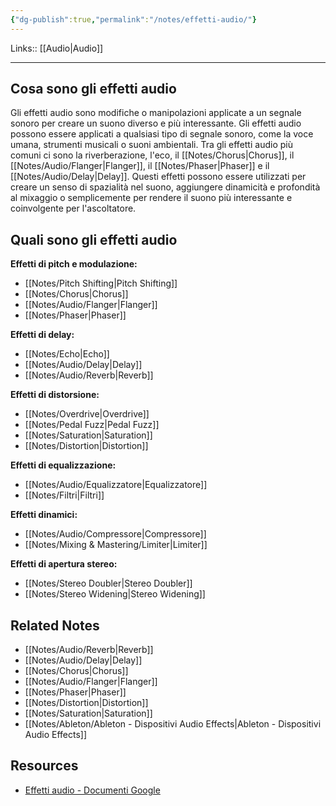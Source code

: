 ```yaml
---
{"dg-publish":true,"permalink":"/notes/effetti-audio/"}
---
```


Links:: [[Audio\|Audio]]

---
## Cosa sono gli effetti audio

Gli effetti audio sono modifiche o manipolazioni applicate a un segnale sonoro per creare un suono diverso e più interessante. Gli effetti audio possono essere applicati a qualsiasi tipo di segnale sonoro, come la voce umana, strumenti musicali o suoni ambientali. Tra gli effetti audio più comuni ci sono la riverberazione, l'eco, il [[Notes/Chorus\|Chorus]], il [[Notes/Audio/Flanger\|Flanger]], il [[Notes/Phaser\|Phaser]] e il [[Notes/Audio/Delay\|Delay]]. Questi effetti possono essere utilizzati per creare un senso di spazialità nel suono, aggiungere dinamicità e profondità al mixaggio o semplicemente per rendere il suono più interessante e coinvolgente per l'ascoltatore. 

## Quali sono gli effetti audio

**Effetti di pitch e modulazione:**

- [[Notes/Pitch Shifting\|Pitch Shifting]]
- [[Notes/Chorus\|Chorus]]
- [[Notes/Audio/Flanger\|Flanger]]
- [[Notes/Phaser\|Phaser]]

**Effetti di delay:**

- [[Notes/Echo\|Echo]]
- [[Notes/Audio/Delay\|Delay]]
- [[Notes/Audio/Reverb\|Reverb]]

**Effetti di distorsione:**

- [[Notes/Overdrive\|Overdrive]]
- [[Notes/Pedal Fuzz\|Pedal Fuzz]]
- [[Notes/Saturation\|Saturation]]
- [[Notes/Distortion\|Distortion]]

**Effetti di equalizzazione:**

- [[Notes/Audio/Equalizzatore\|Equalizzatore]]
- [[Notes/Filtri\|Filtri]]

**Effetti dinamici:**

- [[Notes/Audio/Compressore\|Compressore]]
- [[Notes/Mixing & Mastering/Limiter\|Limiter]]


**Effetti di apertura stereo:**

- [[Notes/Stereo Doubler\|Stereo Doubler]] 
- [[Notes/Stereo Widening\|Stereo Widening]]


## Related Notes

- [[Notes/Audio/Reverb\|Reverb]]
- [[Notes/Audio/Delay\|Delay]]
- [[Notes/Chorus\|Chorus]]
- [[Notes/Audio/Flanger\|Flanger]]
- [[Notes/Phaser\|Phaser]]
- [[Notes/Distortion\|Distortion]]
- [[Notes/Saturation\|Saturation]]
- [[Notes/Ableton/Ableton - Dispositivi Audio Effects\|Ableton - Dispositivi Audio Effects]]


## Resources

- [Effetti audio - Documenti Google](https://docs.google.com/document/d/1gsLmJeg4vU1wFA-CcXFPLVZ0XCgF0EgpfsGO-30DfgY/edit?usp=sharing)


